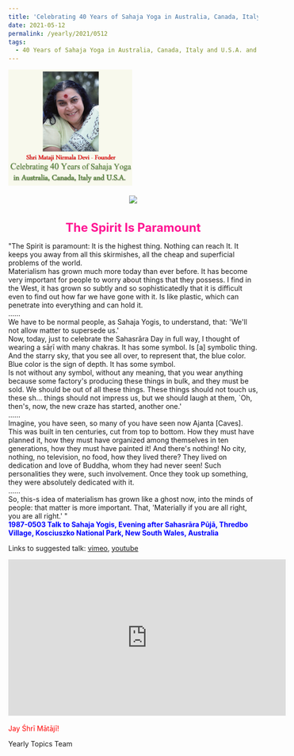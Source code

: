 ```yaml
---
title: 'Celebrating 40 Years of Sahaja Yoga in Australia, Canada, Italy and U.S.A. and its Culture, Post 20'
date: 2021-05-12
permalink: /yearly/2021/0512
tags:
  - 40 Years of Sahaja Yoga in Australia, Canada, Italy and U.S.A. and its Culture
---
```


<div style="text-align: left"><img src="/images/Celebrating40YearsSahajaYoga.png" width="250" /></div><br>

<div style="text-align: center"><img src="/images/image705.jpg" /></div>

<br>
<p style="color:DeepPink; text-align:center">
<font size="+2"><b>The Spirit Is Paramount</b><br></font>
</p>

<p>
"The Spirit is paramount: It is the highest thing. Nothing can reach It. It keeps you away from all this skirmishes, all the cheap and superficial problems of the world.<br>
Materialism has grown much more today than ever before. It has become very important for people to worry about things that they possess. I find in the West, it has grown so subtly and so sophisticatedly that it is difficult even to find out how far we have gone with it. Is like plastic, which can penetrate into everything and can hold it.<br>
......<br>
We have to be normal people, as Sahaja Yogis, to understand, that: 'We'll not allow matter to supersede us.'<br>
Now, today, just to celebrate the Sahasrāra Day in full way, I thought of wearing a sāṛī with many chakras. It has some symbol. Is [a] symbolic thing. And the starry sky, that you see all over, to represent that, the blue color. Blue color is the sign of depth. It has some symbol.<br> 
Is not without any symbol, without any meaning, that you wear anything because some factory's producing these things in bulk, and they must be sold. We should be out of all these things. These things should not touch us, these sh... things should not impress us, but we should laugh at them, `Oh, then's, now, the new craze has started, another one.'<br>
......<br>
Imagine, you have seen, so many of you have seen now Ajanta [Caves]. This was built in ten centuries, cut from top to bottom. How they must have planned it, how they must have organized among themselves in ten generations, how they must have painted it! And there's nothing! No city, nothing, no television, no food, how they lived there? They lived on dedication and love of Buddha, whom they had never seen! Such personalities they were, such involvement. Once they took up something, they were absolutely dedicated with it.<br>
......<br>
So, this-s idea of materialism has grown like a ghost now, into the minds of people: that matter is more important. That, 'Materially if you are all right, you are all right.' "<br>
<font color="blue"><b>1987-0503 Talk to Sahaja Yogis, Evening after Sahasrāra Pūjā, Thredbo Village, Kosciuszko National Park, New South Wales, Australia</b></font><br>
</p>

Links to suggested talk: <a href="https://vimeo.com/158678362"> vimeo</a>, <a href="https://www.youtube.com/watch?v=bSa-GitUIVo"> youtube</a><br>

<iframe width="560" height="315" src="https://www.youtube.com/embed/bSa-GitUIVo" title="YouTube video player" frameborder="0" allow="accelerometer; autoplay; clipboard-write; encrypted-media; gyroscope; picture-in-picture" allowfullscreen></iframe><br>

<p style="color:red;">Jay Śhrī Mātājī!<br></p>

Yearly Topics Team